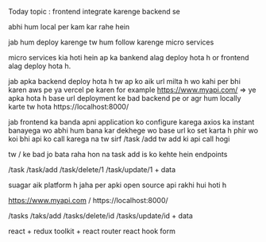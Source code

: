 Today topic : frontend integrate karenge backend se

abhi hum local per kam kar rahe hein

jab hum deploy karenge tw hum follow karenge micro services

micro services kia hoti hein ap ka bankend alag deploy hota h or frontend alag deploy hota h.

jab apka backend deploy hota h tw ap ko aik url milta h wo kahi per bhi karen aws pe ya vercel pe karen for example
https://www.myapi.com/      => ye apka hota h base url deployment ke bad backend pe or agr hum locally karte tw hota 
https://localhost:8000/

jab frontend ka banda apni application ko configure karega axios ka instant banayega wo abhi hum bana kar dekhege wo base url ko set karta h phir wo koi bhi api ko call karega na tw sirf /task  /add tw add ki api call hogi

tw / ke bad jo bata raha hon na task add is ko kehte hein endpoints

/task
/task/add
/task/delete/1
/task/update/1 + data

suagar aik platform h jaha per apki open source api rakhi hui hoti h




https://www.myapi.com /
https://localhost:8000/

/tasks
/taks/add
/tasks/delete/id
/tasks/update/id + data



react + redux toolkit + react router
react hook form